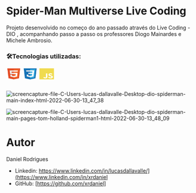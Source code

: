 # Spider-Man Multiverse Live Coding 

Projeto desenvolvido no começo do ano passado através do Live Coding - DIO , acompanhando passo a passo os professores Diogo Mainardes e Michele Ambrosio.


<div>
<h3>🛠Tecnologias utilizadas:</h3>

<img align="center" alt="HTML" height="30" width="40" src="https://raw.githubusercontent.com/devicons/devicon/master/icons/html5/html5-original.svg">
<img align="center" alt="CSS" height="30" width="40" src="https://raw.githubusercontent.com/devicons/devicon/master/icons/css3/css3-original.svg">
<img align="center" alt="Js" height="30" width="40" src="https://raw.githubusercontent.com/devicons/devicon/master/icons/javascript/javascript-plain.svg">
</div>


##

  ![screencapture-file-C-Users-lucas-dallavalle-Desktop-dio-spiderman-main-index-html-2022-06-30-13_47_38](https://user-images.githubusercontent.com/89872652/176733123-4d1916be-229b-48e4-b170-e5428afb3d7f.png)
  
  
  ![screencapture-file-C-Users-lucas-dallavalle-Desktop-dio-spiderman-main-pages-tom-holland-spiderman1-html-2022-06-30-13_48_09](https://user-images.githubusercontent.com/89872652/176733183-9d94bb3d-2cd8-43d4-88e3-cd19e42f4fca.png)



  
  


# Autor
Daniel Rodrigues
- Linkedin: https://www.linkedin.com/in/lucasdallavalle/](https://www.linkedin.com/in/xrdaniel
-  GitHub: [https://github.com/xrdaniel]
  
  
